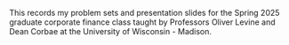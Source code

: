 This records my problem sets and presentation slides for the Spring 2025 graduate corporate finance class taught by Professors Oliver Levine and Dean Corbae at the University of Wisconsin - Madison.  
